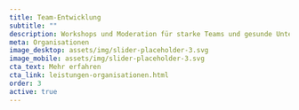 ```yaml
---
title: Team-Entwicklung
subtitle: ""
description: Workshops und Moderation für starke Teams und gesunde Unternehmenskultur.
meta: Organisationen
image_desktop: assets/img/slider-placeholder-3.svg
image_mobile: assets/img/slider-placeholder-3.svg
cta_text: Mehr erfahren
cta_link: leistungen-organisationen.html
order: 3
active: true
---
```

